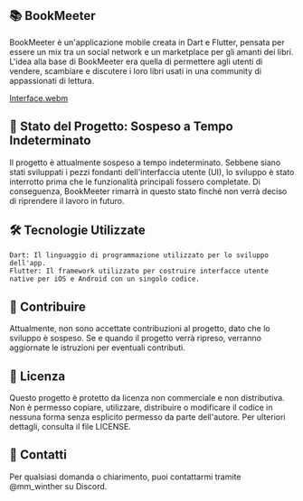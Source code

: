 ## 📚 BookMeeter
BookMeeter è un'applicazione mobile creata in Dart e Flutter, pensata per essere un mix tra un social network e un marketplace per gli amanti dei libri. L'idea alla base di BookMeeter era quella di permettere agli utenti di vendere, scambiare e discutere i loro libri usati in una community di appassionati di lettura.

[Interface.webm](https://github.com/user-attachments/assets/0b0c8837-03bb-416a-92b1-5959df5e58c2)

## 🚨 Stato del Progetto: Sospeso a Tempo Indeterminato
Il progetto è attualmente sospeso a tempo indeterminato. Sebbene siano stati sviluppati i pezzi fondanti dell'interfaccia utente (UI), lo sviluppo è stato interrotto prima che le funzionalità principali fossero completate. Di conseguenza, BookMeeter rimarrà in questo stato finché non verrà deciso di riprendere il lavoro in futuro.

## 🛠️ Tecnologie Utilizzate
    Dart: Il linguaggio di programmazione utilizzato per lo sviluppo dell'app.
    Flutter: Il framework utilizzato per costruire interfacce utente native per iOS e Android con un singolo codice.

## 📝 Contribuire
Attualmente, non sono accettate contribuzioni al progetto, dato che lo sviluppo è sospeso. Se e quando il progetto verrà ripreso, verranno aggiornate le istruzioni per eventuali contributi.

## 🚫 Licenza
Questo progetto è protetto da licenza non commerciale e non distributiva. Non è permesso copiare, utilizzare, distribuire o modificare il codice in nessuna forma senza esplicito permesso da parte dell'autore. Per ulteriori dettagli, consulta il file LICENSE.

## 📧 Contatti
Per qualsiasi domanda o chiarimento, puoi contattarmi tramite @mm_winther su Discord.

